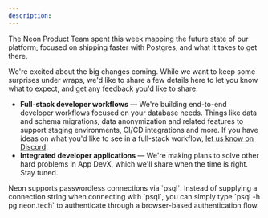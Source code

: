 ```yaml
---
description: 
---
```

The Neon Product Team spent this week mapping the future state of our platform, focused on shipping faster with Postgres, and what it takes to get there.

We're excited about the big changes coming. While we want to keep some surprises under wraps, we'd like to share a few details here to let you know what to expect, and get any feedback you'd like to share:

- **Full-stack developer workflows** &#8212; We're building end-to-end developer workflows focused on your database needs. Things like data and schema migrations, data anonymization and related features to support staging environments, CI/CD integrations and more. If you have ideas on what you'd like to see in a full-stack workflow, [let us know on Discord](https://discord.com/invite/92vNTzKDGp).
- **Integrated developer applications** &#8212; We're making plans to solve other hard problems in App DevX, which we'll share when the time is right. Stay tuned.

<Admonition type="tip" title="Did you know?">
Neon supports passwordless connections via `psql`. Instead of supplying a connection string when connecting with `psql`, you can simply type `psql -h pg.neon.tech` to authenticate through a browser-based authentication flow.
</Admonition>